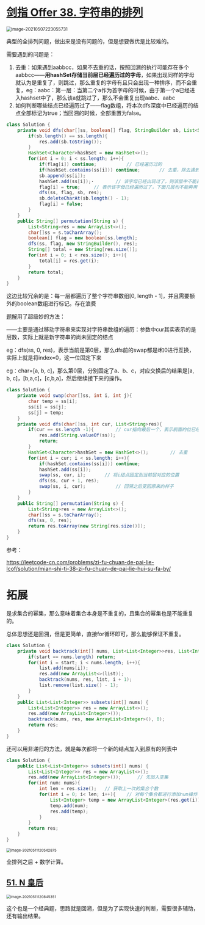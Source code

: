 # [剑指 Offer 38. 字符串的排列](https://leetcode-cn.com/problems/zi-fu-chuan-de-pai-lie-lcof/)

<img src="pic\image-20210507223055731.png" alt="image-20210507223055731" style="zoom: 80%;" />

典型的全排列问题，做出来是没有问题的，但是想要做优是比较难的。

需要遇到的问题是：

1. 去重：如果遇到aabbcc，如果不去重的话，按照回溯的执行可能存在多个aabbcc——**用hashSet存储当前层已经遍历过的字母**，如果出现同样的字母就认为是重复了，则跳过，那么重复的字母有且只会出现一种排序，而不会重复，eg：aabc：第一层：当第二个a作为首字母的时候，由于第一个a已经进入hashset中了，那么该a就跳过了，那么不会重复出现aabc、aabc
2. 如何判断哪些结点已经遍历过了——flag数组，将本次dfs深度中已经遍历的结点全部标记为true；当回溯的时候，全部重置为false。

```java
class Solution {
    private void dfs(char[]ss, boolean[] flag, StringBuilder sb, List<String>res){
        if(sb.length() == ss.length){
            res.add(sb.toString());
        }
        HashSet<Character>hashSet = new HashSet<>();
        for(int i = 0; i < ss.length; i++){
            if(flag[i]) continue;           // 已经遍历过的
            if(hashSet.contains(ss[i])) continue;       // 去重，除去遇到一样的
            sb.append(ss[i]);
            hashSet.add(ss[i]);·		// 该字母已经出现过了，则该层中不能再次进入同样的一个字母
            flag[i] = true;		// 表示该字母已经遍历过了，下面几层均不能再用
            dfs(ss, flag, sb, res);
            sb.deleteCharAt(sb.length() - 1);
            flag[i] = false;
        }
    }
    public String[] permutation(String s) {
        List<String>res = new ArrayList<>();
        char[]ss = s.toCharArray();
        boolean[] flag = new boolean[ss.length];
        dfs(ss, flag, new StringBuilder(), res);
        String[] total = new String[res.size()];
        for(int i = 0; i < res.size(); i++){
            total[i] = res.get(i);
        }
        return total;
    }
}
```

这边比较冗余的是：每一层都遍历了整个字符串数组[0, length - 1]，并且需要额外的boolean数组进行标记。存在浪费

[题解](https://leetcode-cn.com/problems/zi-fu-chuan-de-pai-lie-lcof/solution/mian-shi-ti-38-zi-fu-chuan-de-pai-lie-hui-su-fa-by/)用了超级妙的方法：

——主要是通过移动字符串来实现对字符串数组的遍历：参数中cur其实表示的是层数，实际上就是新字符串的尚未固定的结点

eg：dfs(ss, 0, res)，表示当前是第0层，那么dfs前的swap都是i和0进行互换，实际上就是将index=0，这一位固定下来

eg：char=[a, b, c]，那么第0层，分别固定了a、b、c，对应交换后的结果是[a, b, c]，[b,a,c]，[c,b,a]，然后继续接下来的操作。

```java
class Solution {
    private void swap(char[]ss, int i, int j){
        char temp = ss[i];
        ss[i] = ss[j];
        ss[j] = temp;
    }
    private void dfs(char[]ss, int cur, List<String>res){
        if(cur == ss.length -1){		// cur指向最后一个，表示前面的位已经全部固定了，则可以直接返回了
            res.add(String.valueOf(ss));
            return;
        }
        HashSet<Character>hashSet = new HashSet<>();		// 去重
        for(int i = cur; i < ss.length; i++){
            if(hashSet.contains(ss[i])) continue;
            hashSet.add(ss[i]);
            swap(ss, cur, i);		// 将i结点固定到当前层对应的位置
            dfs(ss, cur + 1, res);
            swap(ss, i, cur);			// 回溯之后变回原来的样子
        }
    }
    public String[] permutation(String s) {
        List<String>res = new ArrayList<>();
        char[]ss = s.toCharArray();
        dfs(ss, 0, res);
        return res.toArray(new String[res.size()]);
    }
}
```

参考：

https://leetcode-cn.com/problems/zi-fu-chuan-de-pai-lie-lcof/solution/mian-shi-ti-38-zi-fu-chuan-de-pai-lie-hui-su-fa-by/

# 拓展

是求集合的幂集，那么意味着集合本身是不重复的，且集合的幂集也是不能重复的。

总体思想还是回溯，但是更简单，直接for循环即可，那么能够保证不重复。

```java
class Solution {
    private void backtrack(int[] nums, List<List<Integer>>res, List<Integer>list, int start){
        if(start == nums.length) return;
        for(int i = start; i < nums.length; i++){
            list.add(nums[i]);
            res.add(new ArrayList<>(list));
            backtrack(nums, res, list, i + 1);
            list.remove(list.size() - 1);
        }
    }
    public List<List<Integer>> subsets(int[] nums) {
        List<List<Integer>> res = new ArrayList<>();
        res.add(new ArrayList<Integer>());
        backtrack(nums, res, new ArrayList<Integer>(), 0);
        return res;
    }
}
```

还可以用非递归的方法，就是每次都将一个新的结点加入到原有的列表中

```java
class Solution {
    public List<List<Integer>> subsets(int[] nums) {
        List<List<Integer>> res = new ArrayList<>();
        res.add(new ArrayList<Integer>());      // 先加入空集
        for(int num: nums){
            int len = res.size();	// 获取上一次的集合个数
            for(int i = 0; i< len; i++){	// 对每个集合都进行添加num操作
                List<Integer> temp = new ArrayList<Integer>(res.get(i));
                temp.add(num);
                res.add(temp);
            }
        }
        return res;
    }
}
```



<img src="pic\image-20210511120542875.png" alt="image-20210511120542875" style="zoom:67%;" />

全排列之后 + 数学计算。

## [51. N 皇后](https://leetcode-cn.com/problems/n-queens/)

<img src="pic\image-20210511120845351.png" alt="image-20210511120845351" style="zoom:67%;" />

这个也是一个经典题，思路就是回溯，但是为了实现快速的判断，需要很多辅助，还有输出结果。